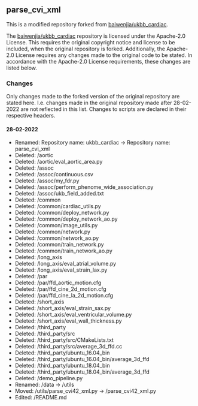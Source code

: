 ## parse_cvi_xml
This is a modified repository forked from [baiwenjia/ukbb_cardiac](https://github.com/baiwenjia/ukbb_cardiac).

The [baiwenjia/ukbb_cardiac](https://github.com/baiwenjia/ukbb_cardiac) repository is licensed under the Apache-2.0 License. This requires the original copyright notice and license to be included, when the original repository is forked. Additionally, the Apache-2.0 License requires any changes made to the original code to be stated. In accordance with the Apache-2.0 License requirements, these changes are listed below.


### Changes
Only changes made to the forked version of the original repository are stated here. I.e. changes made in the original repository made after 28-02-2022 are not reflected in this list. Changes to scripts are declared in their respective headers.

#### 28-02-2022
* Renamed: Repository name: ukbb_cardiac -> Repository name: parse_cvi_xml
* Deleted: /aortic
* Deleted: /aortic/eval_aortic_area.py
* Deleted: /assoc
* Deleted: /assoc/continuous.csv
* Deleted: /assoc/my_fdr.py
* Deleted: /assoc/perform_phenome_wide_association.py
* Deleted: /assoc/ukb_field_added.txt
* Deleted: /common
* Deleted: /common/cardiac_utils.py
* Deleted: /common/deploy_network.py
* Deleted: /common/deploy_network_ao.py
* Deleted: /common/image_utils.py
* Deleted: /common/network.py
* Deleted: /common/network_ao.py
* Deleted: /common/train_network.py
* Deleted: /common/train_network_ao.py
* Deleted: /long_axis
* Deleted: /long_axis/eval_atrial_volume.py
* Deleted: /long_axis/eval_strain_lax.py
* Deleted: /par
* Deleted: /par/ffd_aortic_motion.cfg
* Deleted: /par/ffd_cine_2d_motion.cfg
* Deleted: /par/ffd_cine_la_2d_motion.cfg
* Deleted: /short_axis
* Deleted: /short_axis/eval_strain_sax.py
* Deleted: /short_axis/eval_ventricular_volume.py
* Deleted: /short_axis/eval_wall_thickness.py
* Deleted: /third_party
* Deleted: /third_party/src
* Deleted: /third_party/src/CMakeLists.txt
* Deleted: /third_party/src/average_3d_ffd.cc
* Deleted: /third_party/ubuntu_16.04_bin
* Deleted: /third_party/ubuntu_16.04_bin/average_3d_ffd
* Deleted: /third_party/ubuntu_18.04_bin
* Deleted: /third_party/ubuntu_18.04_bin/average_3d_ffd
* Deleted: /demo_pipeline.py
* Renamed: /data -> /utils
* Moved:   /utils/parse_cvi42_xml.py -> /parse_cvi42_xml.py
* Edited:  /README.md
